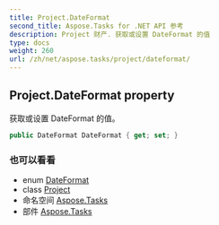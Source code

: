 ```yaml
---
title: Project.DateFormat
second_title: Aspose.Tasks for .NET API 参考
description: Project 财产. 获取或设置 DateFormat 的值
type: docs
weight: 260
url: /zh/net/aspose.tasks/project/dateformat/
---
```

## Project.DateFormat property

获取或设置 DateFormat 的值。

```csharp
public DateFormat DateFormat { get; set; }
```

### 也可以看看

* enum [DateFormat](../../dateformat/)
* class [Project](../)
* 命名空间 [Aspose.Tasks](../../project/)
* 部件 [Aspose.Tasks](../../../)


